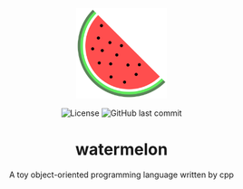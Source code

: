 <p align="center"> 
	<img src="assets/logo.png" width=160 height=160  >
</p>
<div align="center">
    <img alt="License" src="https://img.shields.io/github/license/mumu12641/watermelon?color=green&style=flat-square">
    <img alt="GitHub last commit" src="https://img.shields.io/github/last-commit/mumu12641/watermelon?color=green&style=flat-square">
<h1 align="center">
	watermelon
</h1>
<p align="center">
  A toy object-oriented programming language written by cpp
</p>
</div>